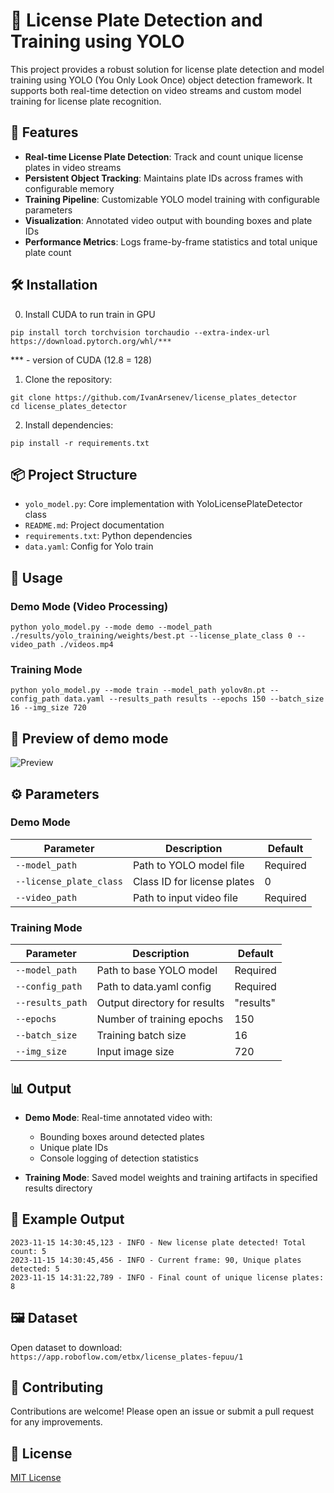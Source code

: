 # 🚗 License Plate Detection and Training using YOLO

This project provides a robust solution for license plate detection and model training using YOLO (You Only Look Once) object detection framework. It supports both real-time detection on video streams and custom model training for license plate recognition.

## 🌟 Features
- **Real-time License Plate Detection**: Track and count unique license plates in video streams
- **Persistent Object Tracking**: Maintains plate IDs across frames with configurable memory
- **Training Pipeline**: Customizable YOLO model training with configurable parameters
- **Visualization**: Annotated video output with bounding boxes and plate IDs
- **Performance Metrics**: Logs frame-by-frame statistics and total unique plate count

## 🛠️ Installation
0. Install CUDA to run train in GPU
```
pip install torch torchvision torchaudio --extra-index-url https://download.pytorch.org/whl/***
```
*** - version of CUDA (12.8 = 128)

1. Clone the repository:
```
git clone https://github.com/IvanArsenev/license_plates_detector
cd license_plates_detector
```

2. Install dependencies:
```
pip install -r requirements.txt
```

## 📦 Project Structure
- `yolo_model.py`: Core implementation with YoloLicensePlateDetector class
- `README.md`: Project documentation
- `requirements.txt`: Python dependencies
- `data.yaml`: Config for Yolo train

## 🚀 Usage

### Demo Mode (Video Processing)
```
python yolo_model.py --mode demo --model_path ./results/yolo_training/weights/best.pt --license_plate_class 0 --video_path ./videos.mp4
```

### Training Mode
```
python yolo_model.py --mode train --model_path yolov8n.pt --config_path data.yaml --results_path results --epochs 150 --batch_size 16 --img_size 720
```

## 🔮 Preview of demo mode

![Preview](./docs/presentation.gif)

## ⚙️ Parameters

### Demo Mode
| Parameter | Description | Default |
|-----------|-------------|---------|
| `--model_path` | Path to YOLO model file | Required |
| `--license_plate_class` | Class ID for license plates | 0 |
| `--video_path` | Path to input video file | Required |

### Training Mode
| Parameter | Description | Default   |
|-----------|-------------|-----------|
| `--model_path` | Path to base YOLO model | Required  |
| `--config_path` | Path to data.yaml config | Required  |
| `--results_path` | Output directory for results | "results" |
| `--epochs` | Number of training epochs | 150       |
| `--batch_size` | Training batch size | 16        |
| `--img_size` | Input image size | 720       |

## 📊 Output
- **Demo Mode**: Real-time annotated video with:
  - Bounding boxes around detected plates
  - Unique plate IDs
  - Console logging of detection statistics

- **Training Mode**: Saved model weights and training artifacts in specified results directory

## 📝 Example Output
```
2023-11-15 14:30:45,123 - INFO - New license plate detected! Total count: 5
2023-11-15 14:30:45,456 - INFO - Current frame: 90, Unique plates detected: 5
2023-11-15 14:31:22,789 - INFO - Final count of unique license plates: 8
```

## 🖼️ Dataset
Open dataset to download: `https://app.roboflow.com/etbx/license_plates-fepuu/1`

## 🤝 Contributing
Contributions are welcome! Please open an issue or submit a pull request for any improvements.

## 📜 License
[MIT License](LICENSE)